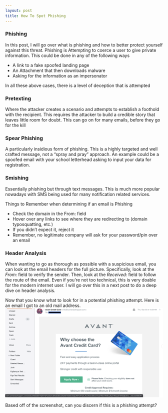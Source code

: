 ```yaml
---
layout: post
title: How To Spot Phishing
---
```


### Phishing
In this post, I will go over what is phishing and how to better protect yourself against this threat. Phishing is Attempting to coerce a user to give private information. This could be done in any of the following ways 

* A link to a fake spoofed landing page 
* An Attachment that then downloads malware 
* Asking for the information as an impersonator 

In all these above cases, there is a level of deception that is attempted 

 
### Pretexting
Where the attacker creates a scenario and attempts to establish a foothold with the recipient. This requires the attacker to build a credible story that leaves little room for doubt. This can go on for many emails, before they go for the kill

### Spear Phishing 
A particularly insidious form of phishing. This is a highly targeted and well crafted message, not a “spray and pray” approach. An example could be a spoofed email with your school letterhead asking to input your data for registration. 

### Smishing
Essentially phishing but through text messages. This is much more popular nowadays with SMS being used for many notification related services.


Things to Remember when determining if an email is Phishing 

* Check the domain in the From: field 
* Hover over any links to see where they are redirecting to (domain typosquatting, etc.)
* If you didn’t expect it, reject it 
* Remember, no legitimate company will ask for your password/pin over an email 


### Header Analysis 

When wanting to go as thorough as possible with a suspicious email, you can look at the email headers for the full picture. Specifically, look at the *From:* field to verify the sender. Then, look at the *Received:* field to follow the route of the email. Even if you're not too technical, this is very doable for the modern internet user. I will go over this in a next post to do a deep dive on header analysis. 

Now that you know what to look for in a potential phishing attempt. Here is an email I got to an old mail address. 
![Example Phish Email](/images/Example_Email.png)
<br>

Based off of the screenshot, can you discern if this is a phishing attempt? 

